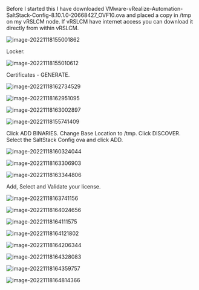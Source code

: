 Before I started this I have downloaded VMware-vRealize-Automation-SaltStack-Config-8.10.1.0-20668427_OVF10.ova and placed a copy in /tmp on my vRSLCM node. If vRSLCM have internet access you can download it directly from within vRSLCM.

![image-20221118155001862](./assets/images/multivm/image-20221118155001862.png)

Locker.

![image-20221118155010612](./assets/images/multivm/image-20221118155010612.png)

Certificates - GENERATE.

![image-20221118162734529](./assets/images/multivm/image-20221118162734529.png)

![image-20221118162951095](./assets/images/multivm/image-20221118162951095.png)

![image-20221118163002897](./assets/images/multivm/image-20221118163002897.png)

![image-20221118155741409](./assets/images/multivm/image-20221118155741409.png)

Click ADD BINARIES. Change Base Location to /tmp. Click DISCOVER. Select the SaltStack Config ova and click ADD.

![image-20221118160324044](./assets/images/multivm/image-20221118160324044.png)

![image-20221118163306903](./assets/images/multivm/image-20221118163306903.png)

![image-20221118163344806](./assets/images/multivm/image-20221118163344806.png)

Add, Select and Validate your license.

![image-20221118163741156](./assets/images/multivm/image-20221118163741156.png)

![image-20221118164024656](./assets/images/multivm/image-20221118164024656.png)

![image-20221118164111575](./assets/images/multivm/image-20221118164111575.png)

![image-20221118164121802](./assets/images/multivm/image-20221118164121802.png)

![image-20221118164206344](./assets/images/multivm/image-20221118164206344.png)

![image-20221118164328083](./assets/images/multivm/image-20221118164328083.png)

![image-20221118164359757](./assets/images/multivm/image-20221118164359757.png)

![image-20221118164814366](./assets/images/multivm/image-20221118164814366.png)













